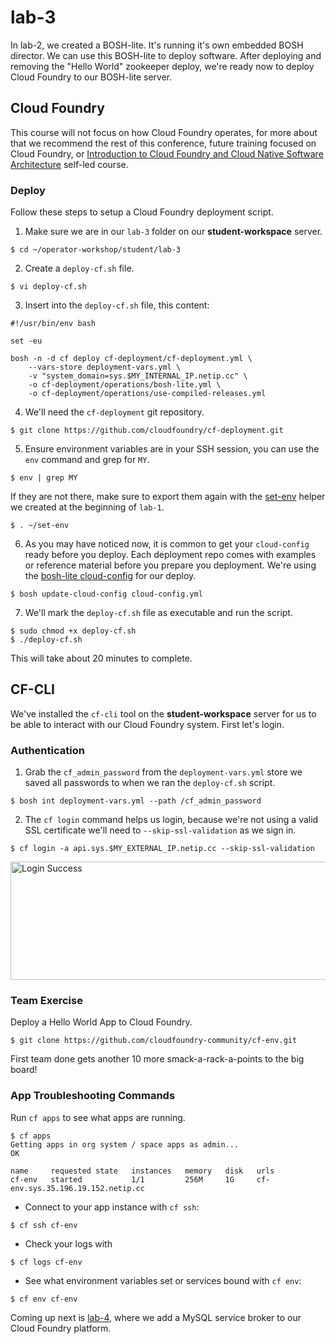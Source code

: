 # lab-3

In lab-2, we created a BOSH-lite.  It's running it's own embedded BOSH director.
We can use this BOSH-lite to deploy software.  After deploying and removing the
"Hello World" zookeeper deploy, we're ready now to deploy Cloud Foundry to our
BOSH-lite server.

## Cloud Foundry

This course will not focus on how Cloud Foundry operates, for more about that we
recommend the rest of this conference, future training focused on Cloud Foundry,
or [Introduction to Cloud Foundry and Cloud Native Software Architecture][mooc]
self-led course.

### Deploy

Follow these steps to setup a Cloud Foundry deployment script.

1. Make sure we are in our `lab-3` folder on our **student-workspace** server.

```
$ cd ~/operator-workshop/student/lab-3
```

2. Create a `deploy-cf.sh` file.

```
$ vi deploy-cf.sh
```

3. Insert into the `deploy-cf.sh` file, this content:

```
#!/usr/bin/env bash

set -eu

bosh -n -d cf deploy cf-deployment/cf-deployment.yml \
    --vars-store deployment-vars.yml \
    -v "system_domain=sys.$MY_INTERNAL_IP.netip.cc" \
    -o cf-deployment/operations/bosh-lite.yml \
    -o cf-deployment/operations/use-compiled-releases.yml
```

4. We'll need the `cf-deployment` git repository.

```
$ git clone https://github.com/cloudfoundry/cf-deployment.git
```

5. Ensure environment variables are in your SSH session, you can use the `env`
command and grep for `MY`.

```
$ env | grep MY
```

If they are not there, make sure to export them again with the
[set-env][set-env] helper we created at the beginning of `lab-1`.

```
$ . ~/set-env
```

6. As you may have noticed now, it is common to get your `cloud-config` ready
before you deploy.  Each deployment repo comes with examples or reference
material before you prepare you deployment.  We're using the
[bosh-lite cloud-config][cf-cc] for our deploy.


```
$ bosh update-cloud-config cloud-config.yml
```

7. We'll mark the `deploy-cf.sh` file as executable and run the script.

```
$ sudo chmod +x deploy-cf.sh
$ ./deploy-cf.sh
```

This will take about 20 minutes to complete.

## CF-CLI

We've installed the `cf-cli` tool on the **student-workspace** server for us to
be able to interact with our Cloud Foundry system.  First let's login.

### Authentication

1. Grab the `cf_admin_password` from the `deployment-vars.yml` store we saved
all passwords to when we ran the `deploy-cf.sh` script.

```
$ bosh int deployment-vars.yml --path /cf_admin_password
```

2. The `cf login` command helps us login, because we're not using a valid SSL
certificate we'll need to `--skip-ssl-validation` as we sign in.

```
$ cf login -a api.sys.$MY_EXTERNAL_IP.netip.cc --skip-ssl-validation
```

<img src="https://github.com/starkandwayne/operator-workshop/raw/master/images/login-success.png" width="769" height="189" title="Login Success">

### Team Exercise

Deploy a Hello World App to Cloud Foundry.

```
$ git clone https://github.com/cloudfoundry-community/cf-env.git
```

First team done gets another 10 more smack-a-rack-a-points to the big board!

### App Troubleshooting Commands

Run `cf apps` to see what apps are running.

```
$ cf apps
Getting apps in org system / space apps as admin...
OK

name     requested state   instances   memory   disk   urls
cf-env   started           1/1         256M     1G     cf-env.sys.35.196.19.152.netip.cc
```

* Connect to your app instance with `cf ssh`:

```
$ cf ssh cf-env
```

* Check your logs with

```
$ cf logs cf-env
```
* See what environment variables set or services bound with `cf env`:

```
$ cf env cf-env
```

Coming up next is [lab-4][lab-4], where we add a MySQL service broker to our
Cloud Foundry platform.

[//]: # (Links)

[releases-page]: https://github.com/cloudfoundry/cf-deployment/releases
[lab-4]: https://github.com/starkandwayne/operator-workshop/tree/master/student/lab-4
[set-env]: https://github.com/starkandwayne/operator-workshop/tree/master/student/lab-1#set-env
[cf-cc]: https://github.com/cloudfoundry/cf-deployment/blob/master/iaas-support/bosh-lite/cloud-config.yml
[mooc]: https://www.edx.org/course/introduction-cloud-foundry-cloud-native-linuxfoundationx-lfs132x
